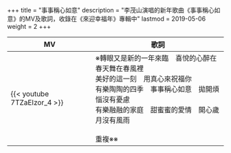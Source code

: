 +++
title = "事事稱心如意"
description = "李茂山演唱的新年歌曲《事事稱心如意》的MV及歌詞，收錄在《來迎幸福年》專輯中"
lastmod = 2019-05-06
weight = 2
+++

MV  | 歌詞  
--------------|-------
{{< youtube 7TZaEIzor_4 >}}|※轉眼又是新的一年來臨　喜悅的心醉在春天舞在春風裡<br>美好的這一刻　用真心來祝福你<br>有樂陶陶的四季　事事稱心如意　拋開煩惱沒有憂慮<br>有樂融融的家庭　甜蜜蜜的愛情　開心歲月沒有風雨<br><br>重複※※